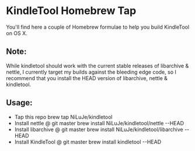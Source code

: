 # KindleTool Homebrew Tap

You'll find here a couple of Homebrew formulae to help you build KindleTool on OS X.

## Note:

While kindletool should work with the current stable releases of libarchive & nettle, I currently target my builds against the bleeding edge code, so I recommend that you install the HEAD version of libarchive, nettle & kindletool.

## Usage:

* Tap this repo
	brew tap NiLuJe/kindletool
* Install nettle @ git master
	brew install NiLuJe/kindletool/nettle --HEAD
* Install libarchive @ git master
	brew install NiLuJe/kindletool/libarchive --HEAD
* Install KindleTool @ git master 
	brew install kindletool --HEAD
